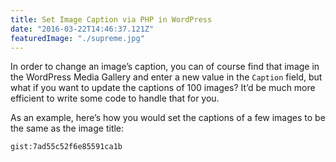 ```yaml
---
title: Set Image Caption via PHP in WordPress
date: "2016-03-22T14:46:37.121Z"
featuredImage: "./supreme.jpg"
---
```


In order to change an image’s caption, you can of course find that image in the WordPress Media Gallery and enter a new value in the `Caption` field, but what if you want to update the captions of 100 images? It’d be much more efficient to write some code to handle that for you.

As an example, here’s how you would set the captions of a few images to be the same as the image title:

`gist:7ad55c52f6e85591ca1b`
